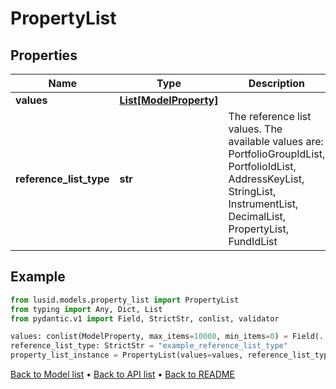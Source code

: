 # PropertyList

## Properties
Name | Type | Description | Notes
------------ | ------------- | ------------- | -------------
**values** | [**List[ModelProperty]**](ModelProperty.md) |  | 
**reference_list_type** | **str** | The reference list values. The available values are: PortfolioGroupIdList, PortfolioIdList, AddressKeyList, StringList, InstrumentList, DecimalList, PropertyList, FundIdList | 
## Example

```python
from lusid.models.property_list import PropertyList
from typing import Any, Dict, List
from pydantic.v1 import Field, StrictStr, conlist, validator

values: conlist(ModelProperty, max_items=10000, min_items=0) = Field(...)
reference_list_type: StrictStr = "example_reference_list_type"
property_list_instance = PropertyList(values=values, reference_list_type=reference_list_type)

```

[Back to Model list](../README.md#documentation-for-models) &#8226; [Back to API list](../README.md#documentation-for-api-endpoints) &#8226; [Back to README](../README.md)


